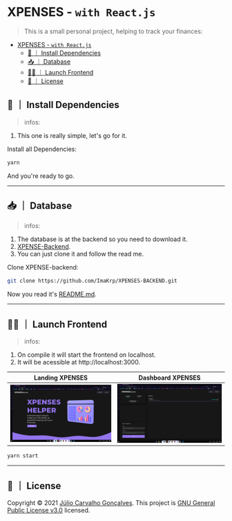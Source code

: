 # XPENSES - `with React.js`

> This is a small personal project, helping to track your finances:

- [XPENSES - `with React.js`](#xpenses---with-reactjs)
  - [🔨 ｜ Install Dependencies](#--install-dependencies)
  - [📥 ｜ Database](#--database)
  - [👨‍💻 ｜ Launch Frontend](#--launch-frontend)
  - [📝 ｜ License](#--license)

## 🔨 ｜ Install Dependencies

> infos:

1. This one is really simple, let's go for it.

Install all Dependencies:

```sh
yarn
```

And you're ready to go.

---

## 📥 ｜ Database

> infos:

1. The database is at the backend so you need to download it.
2. [XPENSE-Backend](https://github.com/ImaKrp/XPENSES-BACKEND).
3. You can just clone it and follow the read me.

Clone XPENSE-backend:

```sh
git clone https://github.com/ImaKrp/XPENSES-BACKEND.git
```

Now you read it's [README.md](https://github.com/ImaKrp/XPENSES-BACKEND/blob/main/README.md).

---

## 👨‍💻 ｜ Launch Frontend

> infos:

1. On compile it will start the frontend on localhost.
2. It will be acessible at http://localhost:3000.

|                                              Landing XPENSES                                               |                                              Dashboard XPENSES                                               |
| :--------------------------------------------------------------------------------------------------------: | :----------------------------------------------------------------------------------------------------------: |
| ![menu-esong](https://raw.githubusercontent.com/ImaKrp/XPENSES-FRONTEND/master/public/readme-images/1.png) | ![player-esong](https://raw.githubusercontent.com/ImaKrp/XPENSES-FRONTEND/master/public/readme-images/2.png) |

```sh
yarn start
```

---

## 📝 ｜ License

Copyright © 2021 [Júlio Carvalho Gonçalves](https://github.com/ImaKrp).
This project is [GNU General Public License v3.0](https://github.com/ImaKrp/XPENSES-FRONTEND/blob/master/LICENSE) licensed.
